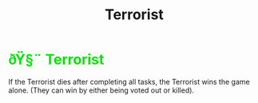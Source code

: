 ﻿---
lang: en-US
title: Terrorist
prev: Specter
next: Vector
---

# <font color="#00e600">ðŸ§¨ <b>Terrorist</b></font> <Badge text="Chaos" type="tip" vertical="middle"/>
 
If the Terrorist dies after completing all tasks, the Terrorist wins the game alone. (They can win by either being voted out or killed).<br>
